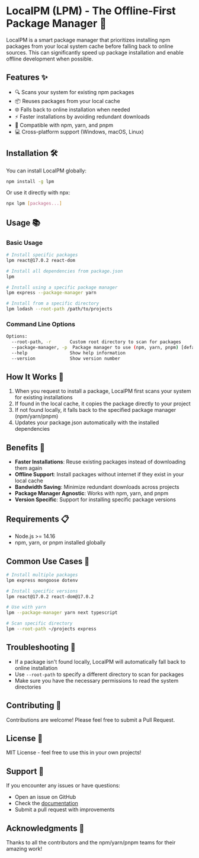 # LocalPM (LPM) - The Offline-First Package Manager 🚀

LocalPM is a smart package manager that prioritizes installing npm packages from your local system cache before falling back to online sources. This can significantly speed up package installation and enable offline development when possible.

## Features ✨

- 🔍 Scans your system for existing npm packages
- 📦 Reuses packages from your local cache
- 🌐 Falls back to online installation when needed
- ⚡ Faster installations by avoiding redundant downloads
- 🔄 Compatible with npm, yarn, and pnpm
- 💻 Cross-platform support (Windows, macOS, Linux)

## Installation 🛠️

You can install LocalPM globally:

```bash
npm install -g lpm
```

Or use it directly with npx:

```bash
npx lpm [packages...]
```

## Usage 📚

### Basic Usage

```bash
# Install specific packages
lpm react@17.0.2 react-dom

# Install all dependencies from package.json
lpm

# Install using a specific package manager
lpm express --package-manager yarn

# Install from a specific directory
lpm lodash --root-path /path/to/projects
```

### Command Line Options

```bash
Options:
  --root-path, -r       Custom root directory to scan for packages
  --package-manager, -p  Package manager to use (npm, yarn, pnpm) [default: "npm"]
  --help                Show help information
  --version             Show version number
```

## How It Works 🔄

1. When you request to install a package, LocalPM first scans your system for existing installations
2. If found in the local cache, it copies the package directly to your project
3. If not found locally, it falls back to the specified package manager (npm/yarn/pnpm)
4. Updates your package.json automatically with the installed dependencies

## Benefits 💪

- **Faster Installations**: Reuse existing packages instead of downloading them again
- **Offline Support**: Install packages without internet if they exist in your local cache
- **Bandwidth Saving**: Minimize redundant downloads across projects
- **Package Manager Agnostic**: Works with npm, yarn, and pnpm
- **Version Specific**: Support for installing specific package versions

## Requirements 📋

- Node.js >= 14.16
- npm, yarn, or pnpm installed globally

## Common Use Cases 🎯

```bash
# Install multiple packages
lpm express mongoose dotenv

# Install specific versions
lpm react@17.0.2 react-dom@17.0.2

# Use with yarn
lpm --package-manager yarn next typescript

# Scan specific directory
lpm --root-path ~/projects express
```

## Troubleshooting 🔧

- If a package isn't found locally, LocalPM will automatically fall back to online installation
- Use `--root-path` to specify a different directory to scan for packages
- Make sure you have the necessary permissions to read the system directories

## Contributing 🤝

Contributions are welcome! Please feel free to submit a Pull Request.

## License 📄

MIT License - feel free to use this in your own projects!

## Support 💬

If you encounter any issues or have questions:
- Open an issue on GitHub
- Check the [documentation](https://github.com/yourusername/lpm#readme)
- Submit a pull request with improvements

## Acknowledgments 🙏

Thanks to all the contributors and the npm/yarn/pnpm teams for their amazing work!
